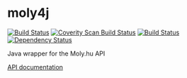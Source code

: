 moly4j
======
[![Build Status](https://travis-ci.org/tyutyutyu/moly4j.svg?branch=master)](https://travis-ci.org/tyutyutyu/moly4j)
[![Coverity Scan Build Status](https://scan.coverity.com/projects/4561/badge.svg)](https://scan.coverity.com/projects/4561)
[![Build Status](https://snap-ci.com/tyutyutyu/moly4j/branch/master/build_image)](https://snap-ci.com/tyutyutyu/moly4j/branch/master)
[![Dependency Status](https://www.versioneye.com/user/projects/54cb6aa2de7924f81a00019d/badge.svg?style=flat)](https://www.versioneye.com/user/projects/54cb6aa2de7924f81a00019d)

Java wrapper for the Moly.hu API

[API documentation](http://moly.hu/dokumentumok/api)
